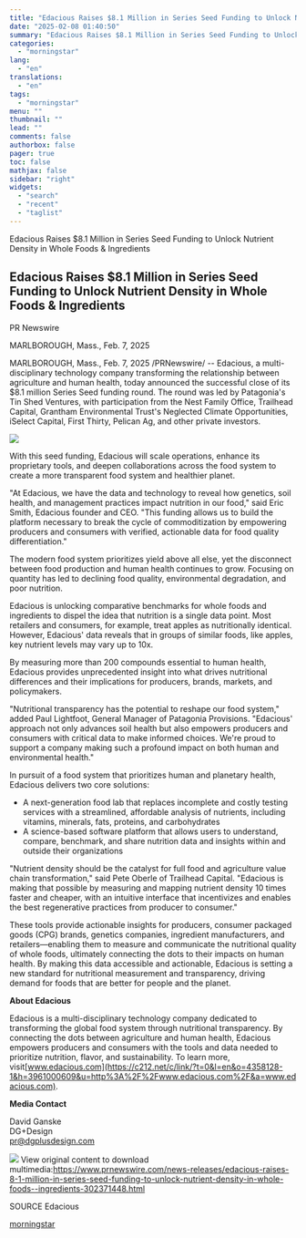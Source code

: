 ```yaml
---
title: "Edacious Raises $8.1 Million in Series Seed Funding to Unlock Nutrient Density in Whole Foods & Ingredients"
date: "2025-02-08 01:40:50"
summary: "Edacious Raises $8.1 Million in Series Seed Funding to Unlock Nutrient Density in Whole Foods &amp; Ingredients Edacious Raises $8.1 Million in Series Seed Funding to Unlock Nutrient Density in Whole Foods &amp; Ingredients PR Newswire MARLBOROUGH, Mass., Feb. 7, 2025 MARLBOROUGH, Mass., Feb. 7, 2025 /PRNewswire/ -- Edacious, a..."
categories:
  - "morningstar"
lang:
  - "en"
translations:
  - "en"
tags:
  - "morningstar"
menu: ""
thumbnail: ""
lead: ""
comments: false
authorbox: false
pager: true
toc: false
mathjax: false
sidebar: "right"
widgets:
  - "search"
  - "recent"
  - "taglist"
---
```


Edacious Raises $8.1 Million in Series Seed Funding to Unlock Nutrient Density in Whole Foods & Ingredients

Edacious Raises $8.1 Million in Series Seed Funding to Unlock Nutrient Density in Whole Foods & Ingredients
-----------------------------------------------------------------------------------------------------------

PR Newswire

MARLBOROUGH, Mass., Feb. 7, 2025


MARLBOROUGH, Mass., Feb. 7, 2025 /PRNewswire/ -- Edacious, a multi-disciplinary technology company transforming the relationship between agriculture and human health, today announced the successful close of its $8.1 million Series Seed funding round. The round was led by Patagonia's Tin Shed Ventures, with participation from the Nest Family Office, Trailhead Capital, Grantham Environmental Trust's Neglected Climate Opportunities, iSelect Capital, First Thirty, Pelican Ag, and other private investors.

[![](https://mma.prnewswire.com/media/2615535/Edacious_CEO_Eric_Smith.jpg)](https://mma.prnewswire.com/media/2615535/Edacious_CEO_Eric_Smith.html)

With this seed funding, Edacious will scale operations, enhance its proprietary tools, and deepen collaborations across the food system to create a more transparent food system and healthier planet.

"At Edacious, we have the data and technology to reveal how genetics, soil health, and management practices impact nutrition in our food," said Eric Smith, Edacious founder and CEO. "This funding allows us to build the platform necessary to break the cycle of commoditization by empowering producers and consumers with verified, actionable data for food quality differentiation."

The modern food system prioritizes yield above all else, yet the disconnect between food production and human health continues to grow. Focusing on quantity has led to declining food quality, environmental degradation, and poor nutrition.

Edacious is unlocking comparative benchmarks for whole foods and ingredients to dispel the idea that nutrition is a single data point. Most retailers and consumers, for example, treat apples as nutritionally identical. However, Edacious' data reveals that in groups of similar foods, like apples, key nutrient levels may vary up to 10x.

By measuring more than 200 compounds essential to human health, Edacious provides unprecedented insight into what drives nutritional differences and their implications for producers, brands, markets, and policymakers.

"Nutritional transparency has the potential to reshape our food system," added Paul Lightfoot, General Manager of Patagonia Provisions. "Edacious' approach not only advances soil health but also empowers producers and consumers with critical data to make informed choices. We're proud to support a company making such a profound impact on both human and environmental health."

In pursuit of a food system that prioritizes human and planetary health, Edacious delivers two core solutions:

* A next-generation food lab that replaces incomplete and costly testing services with a streamlined, affordable analysis of nutrients, including vitamins, minerals, fats, proteins, and carbohydrates
* A science-based software platform that allows users to understand, compare, benchmark, and share nutrition data and insights within and outside their organizations

"Nutrient density should be the catalyst for full food and agriculture value chain transformation," said Pete Oberle of Trailhead Capital. "Edacious is making that possible by measuring and mapping nutrient density 10 times faster and cheaper, with an intuitive interface that incentivizes and enables the best regenerative practices from producer to consumer."

These tools provide actionable insights for producers, consumer packaged goods (CPG) brands, genetics companies, ingredient manufacturers, and retailers—enabling them to measure and communicate the nutritional quality of whole foods, ultimately connecting the dots to their impacts on human health. By making this data accessible and actionable, Edacious is setting a new standard for nutritional measurement and transparency, driving demand for foods that are better for people and the planet.

**About Edacious**

Edacious is a multi-disciplinary technology company dedicated to transforming the global food system through nutritional transparency. By connecting the dots between agriculture and human health, Edacious empowers producers and consumers with the tools and data needed to prioritize nutrition, flavor, and sustainability. To learn more, visit[www.edacious.com](https://c212.net/c/link/?t=0&l=en&o=4358128-1&h=3961000609&u=http%3A%2F%2Fwww.edacious.com%2F&a=www.edacious.com).

**Media Contact**

David Ganske  
DG+Design  
[pr@dgplusdesign.com](mailto:pr@dgplusdesign.com)

 ![](https://c212.net/c/img/favicon.png?sn=LA14603&sd=2025-02-07) View original content to download multimedia:<https://www.prnewswire.com/news-releases/edacious-raises-8-1-million-in-series-seed-funding-to-unlock-nutrient-density-in-whole-foods--ingredients-302371448.html>

SOURCE Edacious

[morningstar](https://www.morningstar.com/news/pr-newswire/20250207la14603/edacious-raises-81-million-in-series-seed-funding-to-unlock-nutrient-density-in-whole-foods-ingredients)

